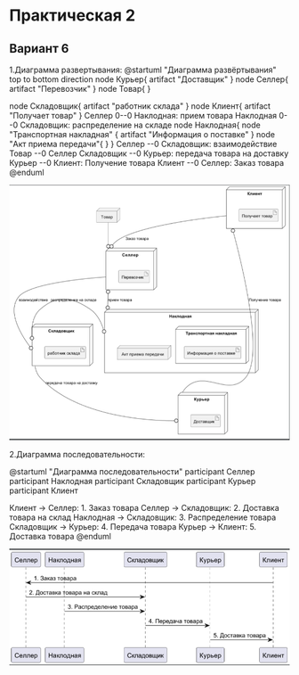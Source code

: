 # Практическая 2

## Вариант 6

1.Диаграмма развертывания:
@startuml "Диаграмма развёртывания"
top to bottom direction
node Курьер{
        artifact "Доставщик"
        }
node Селлер{
       artifact "Перевозчик"
       }
node Товар{
}

node Складовщик{
    artifact "работник склада"
}
node Клиент{
    artifact "Получает товар"
    }
Селлер 0--0 Наклодная: прием товара
Наклодная 0--0 Складовщик: распределение на складе
node Наклодная{
node "Транспортная накладная" {
    artifact "Информация о поставке"
}
node "Акт приема передачи"{
}
}
Селлер --0 Складовщик: взаимодействие
Товар --0 Селлер
Складовщик --0 Курьер: передача товара на доставку
Курьер --0 Клиент: Получение товара
Клиент --0 Селлер: Заказ товара
@enduml

![All text](screenshots/1.png)

2.Диаграмма последовательности:

@startuml "Диаграмма последовательности"
participant Селлер
participant Наклодная
participant Складовщик
participant Курьер
participant Клиент

Клиент -> Селлер: 1. Заказ товара
Селлер -> Складовщик: 2. Доставка товара на склад
Наклодная -> Складовщик: 3. Распределение товара
Складовщик -> Курьер: 4. Передача товара
Курьер -> Клиент: 5. Доставка товара
@enduml

![All text](screenshots/2.png)
